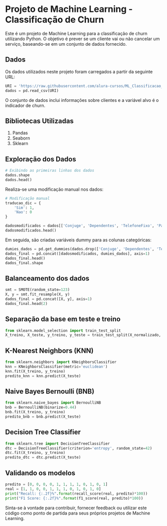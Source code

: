 # Projeto de Machine Learning - Classificação de Churn

Este é um projeto de Machine Learning para a classificação de churn utilizando Python. O objetivo é prever se um cliente vai ou não cancelar um serviço, baseando-se em um conjunto de dados fornecido.

## Dados

Os dados utilizados neste projeto foram carregados a partir da seguinte URL:

```python
URI = 'https://raw.githubusercontent.com/alura-cursos/ML_Classificacao_por_tras_dos_panos/main/Dados/Customer-Churn.csv'
dados = pd.read_csv(URI)
```
O conjunto de dados inclui informações sobre clientes e a variável alvo é o indicador de churn.

## Bibliotecas Utilizadas
1. Pandas
2. Seaborn
3. Sklearn

## Exploração dos Dados

```python
# Exibindo as primeiras linhas dos dados
dados.shape
dados.head()
```

Realiza-se uma modificação manual nos dados:

```python
# Modificação manual
traducao_dic = {
    'Sim': 1,
    'Nao': 0
}

dadosmodificados = dados[['Conjuge', 'Dependentes', 'TelefoneFixo', 'PagamentoOnline', 'Churn']].replace(traducao_dic)
dadosmodificados.head()
```

Em seguida, são criadas variáveis dummy para as colunas categóricas:

```python
dumies_dados = pd.get_dummies(dados.drop(['Conjuge', 'Dependentes', 'TelefoneFixo', 'PagamentoOnline', 'Churn'], axis=1))
dados_final = pd.concat([dadosmodificados, dumies_dados], axis=1)
dados_final.head()
dados_final.shape
```

## Balanceamento dos dados
```python
smt = SMOTE(random_state=123)  
X, y = smt.fit_resample(X, y)  
dados_final = pd.concat([X, y], axis=1)  
dados_final.head(2)
```

## Separação da base em teste e treino
```python
from sklearn.model_selection import train_test_split
X_treino, X_teste, y_treino, y_teste = train_test_split(X_normalizado, y, test_size=0.3, random_state=123)
```

## K-Nearest Neighbors (KNN)
```python
from sklearn.neighbors import KNeighborsClassifier 
knn = KNeighborsClassifier(metric='euclidean')
knn.fit(X_treino, y_treino)
predito_knn = knn.predict(X_teste)
```
## Naive Bayes Bernoulli (BNB)
```python
from sklearn.naive_bayes import BernoulliNB
bnb = BernoulliNB(binarize=0.44)
bnb.fit(X_treino, y_treino)
predito_bnb = bnb.predict(X_teste)
```

## Decision Tree Classifier
```python
from sklearn.tree import DecisionTreeClassifier
dtc = DecisionTreeClassifier(criterion='entropy', random_state=42)
dtc.fit(X_treino, y_treino)
predito_dtc = dtc.predict(X_teste)
```

## Validando os modelos
```python
predito = [0, 0, 0, 0, 1, 1, 1, 1, 0, 1, 0, 1]
real = [1, 1, 0, 0, 1, 1, 1, 0, 1, 0, 1, 0]
print("Recall: {:.2f}%".format(recall_score(real, predito)*100))
print("F1 Score: {:.2f}%".format(f1_score(real, predito)*100))
```

Sinta-se à vontade para contribuir, fornecer feedback ou utilizar este código como ponto de partida para seus próprios projetos de Machine Learning.
